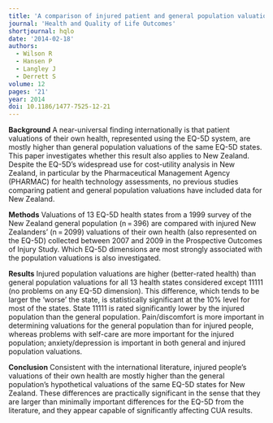 ```yaml
---
title: 'A comparison of injured patient and general population valuations of EQ-5D health states for New Zealand'
journal: 'Health and Quality of Life Outcomes'
shortjournal: hqlo
date: '2014-02-18'
authors:
  - Wilson R
  - Hansen P
  - Langley J
  - Derrett S
volume: 12
pages: '21'
year: 2014
doi: 10.1186/1477-7525-12-21
---
```

**Background**
A near-universal finding internationally is that patient valuations of their own health, represented using the EQ-5D system, are mostly higher than general population valuations of the same EQ-5D states. This paper investigates whether this result also applies to New Zealand. Despite the EQ-5D’s widespread use for cost-utility analysis in New Zealand, in particular by the Pharmaceutical Management Agency (PHARMAC) for health technology assessments, no previous studies comparing patient and general population valuations have included data for New Zealand.

**Methods**
Valuations of 13 EQ-5D health states from a 1999 survey of the New Zealand general population (n = 396) are compared with injured New Zealanders’ (n = 2099) valuations of their own health (also represented on the EQ-5D) collected between 2007 and 2009 in the Prospective Outcomes of Injury Study. Which EQ-5D dimensions are most strongly associated with the population valuations is also investigated.

**Results**
Injured population valuations are higher (better-rated health) than general population valuations for all 13 health states considered except 11111 (no problems on any EQ-5D dimension). This difference, which tends to be larger the ‘worse’ the state, is statistically significant at the 10% level for most of the states. State 11111 is rated significantly lower by the injured population than the general population. Pain/discomfort is more important in determining valuations for the general population than for injured people, whereas problems with self-care are more important for the injured population; anxiety/depression is important in both general and injured population valuations.

**Conclusion**
Consistent with the international literature, injured people’s valuations of their own health are mostly higher than the general population’s hypothetical valuations of the same EQ-5D states for New Zealand. These differences are practically significant in the sense that they are larger than minimally important differences for the EQ-5D from the literature, and they appear capable of significantly affecting CUA results.
